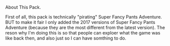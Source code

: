 About This Pack.

First of all, this pack is technically "pirating" Super Fancy Pants Adventure. BUT to make it fair I only added the 2017 versions of Super Fancy Pants Adventure 
(because they are the most different from the latest version). The reson why I'm doing this is so that people can exploer what the game was like back then, 
and also just so I can have somthing to do.
